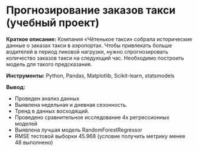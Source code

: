 # Прогнозирование заказов такси (учебный проект)

**Краткое описание:** Компания «Чётенькое такси» собрала исторические данные о заказах такси в аэропортах. Чтобы привлекать больше водителей в период пиковой нагрузки, нужно спрогнозировать количество заказов такси на следующий час. Необходимо построить модель для такого предсказания.

**Инструменты:** Python, Pandas, Matplotlib, Scikit-learn, statsmodels

**Вывод:** 
- Проведен анализ данных
- Выявлена недельная и дневная сезонность.
- Тренд в данных восходящий.
- Проведено сравнительное исследование 4х регрессионных моделей
- Выявлена лучшая модель RandomForestRegressor
- RMSE тестовой выборки 45.968 (условие получить метрику менее 48 выполнено)
